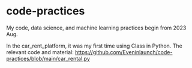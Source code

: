# code-practices
My code, data science, and machine learning practices begin from 2023 Aug.

In the car_rent_platform, it was my first time using Class in Python.
  The relevant code and material:
  https://github.com/Eveninlaunch/code-practices/blob/main/car_rental.py
  
